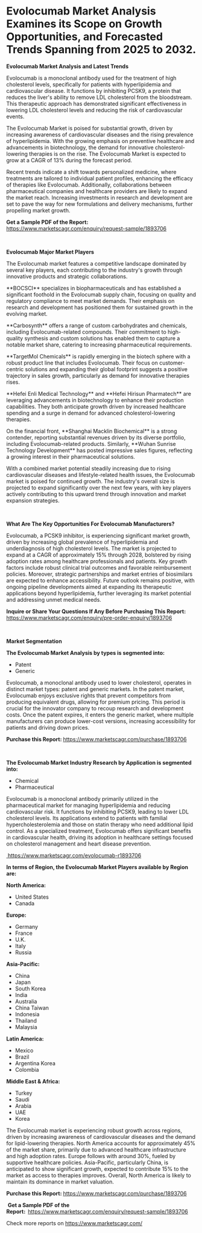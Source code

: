 <p><h1>Evolocumab Market Analysis Examines its Scope on Growth Opportunities, and Forecasted Trends Spanning from 2025 to 2032.</h1></p><p><strong>Evolocumab Market Analysis and Latest Trends</strong></p>
<p><p>Evolocumab is a monoclonal antibody used for the treatment of high cholesterol levels, specifically for patients with hyperlipidemia and cardiovascular disease. It functions by inhibiting PCSK9, a protein that reduces the liver's ability to remove LDL cholesterol from the bloodstream. This therapeutic approach has demonstrated significant effectiveness in lowering LDL cholesterol levels and reducing the risk of cardiovascular events.</p><p>The Evolocumab Market is poised for substantial growth, driven by increasing awareness of cardiovascular diseases and the rising prevalence of hyperlipidemia. With the growing emphasis on preventive healthcare and advancements in biotechnology, the demand for innovative cholesterol-lowering therapies is on the rise. The Evolocumab Market is expected to grow at a CAGR of 13% during the forecast period. </p><p>Recent trends indicate a shift towards personalized medicine, where treatments are tailored to individual patient profiles, enhancing the efficacy of therapies like Evolocumab. Additionally, collaborations between pharmaceutical companies and healthcare providers are likely to expand the market reach. Increasing investments in research and development are set to pave the way for new formulations and delivery mechanisms, further propelling market growth.</p></p>
<p><strong>Get a Sample PDF of the Report:&nbsp;</strong> <a href="https://www.marketscagr.com/enquiry/request-sample/1893706?utm_campaign=2990&utm_medium=2&utm_source=Github&utm_content=ia&utm_term=08032025&utm_id=evolocumab">https://www.marketscagr.com/enquiry/request-sample/1893706</a></p>
<p>&nbsp;</p>
<p><strong>Evolocumab Major Market Players</strong></p>
<p><p>The Evolocumab market features a competitive landscape dominated by several key players, each contributing to the industry's growth through innovative products and strategic collaborations. </p><p>**BOCSCI** specializes in biopharmaceuticals and has established a significant foothold in the Evolocumab supply chain, focusing on quality and regulatory compliance to meet market demands. Their emphasis on research and development has positioned them for sustained growth in the evolving market.</p><p>**Carbosynth** offers a range of custom carbohydrates and chemicals, including Evolocumab-related compounds. Their commitment to high-quality synthesis and custom solutions has enabled them to capture a notable market share, catering to increasing pharmaceutical requirements.</p><p>**TargetMol Chemicals** is rapidly emerging in the biotech sphere with a robust product line that includes Evolocumab. Their focus on customer-centric solutions and expanding their global footprint suggests a positive trajectory in sales growth, particularly as demand for innovative therapies rises.</p><p>**Hefei Enli Medical Technology** and **Hefei Hirisun Pharmatech** are leveraging advancements in biotechnology to enhance their production capabilities. They both anticipate growth driven by increased healthcare spending and a surge in demand for advanced cholesterol-lowering therapies.</p><p>On the financial front, **Shanghai Macklin Biochemical** is a strong contender, reporting substantial revenues driven by its diverse portfolio, including Evolocumab-related products. Similarly, **Wuhan Sunrise Technology Development** has posted impressive sales figures, reflecting a growing interest in their pharmaceutical solutions.</p><p>With a combined market potential steadily increasing due to rising cardiovascular diseases and lifestyle-related health issues, the Evolocumab market is poised for continued growth. The industry's overall size is projected to expand significantly over the next few years, with key players actively contributing to this upward trend through innovation and market expansion strategies.</p></p>
<p>&nbsp;</p>
<p><strong>What Are The Key Opportunities For Evolocumab Manufacturers?</strong></p>
<p><p>Evolocumab, a PCSK9 inhibitor, is experiencing significant market growth, driven by increasing global prevalence of hyperlipidemia and underdiagnosis of high cholesterol levels. The market is projected to expand at a CAGR of approximately 15% through 2028, bolstered by rising adoption rates among healthcare professionals and patients. Key growth factors include robust clinical trial outcomes and favorable reimbursement policies. Moreover, strategic partnerships and market entries of biosimilars are expected to enhance accessibility. Future outlook remains positive, with ongoing pipeline developments aimed at expanding its therapeutic applications beyond hyperlipidemia, further leveraging its market potential and addressing unmet medical needs.</p></p>
<p><strong>Inquire or Share Your Questions If Any Before Purchasing This Report:</strong> <a href="https://www.marketscagr.com/enquiry/pre-order-enquiry/1893706?utm_campaign=2990&utm_medium=2&utm_source=Github&utm_content=ia&utm_term=08032025&utm_id=evolocumab">https://www.marketscagr.com/enquiry/pre-order-enquiry/1893706</a></p>
<p>&nbsp;</p>
<p><strong>Market Segmentation</strong></p>
<p><strong>The Evolocumab Market Analysis by types is segmented into:</strong></p>
<p><ul><li>Patent</li><li>Generic</li></ul></p>
<p><p>Evolocumab, a monoclonal antibody used to lower cholesterol, operates in distinct market types: patent and generic markets. In the patent market, Evolocumab enjoys exclusive rights that prevent competitors from producing equivalent drugs, allowing for premium pricing. This period is crucial for the innovator company to recoup research and development costs. Once the patent expires, it enters the generic market, where multiple manufacturers can produce lower-cost versions, increasing accessibility for patients and driving down prices.</p></p>
<p><strong>Purchase this Report:&nbsp;</strong><a href="https://www.marketscagr.com/purchase/1893706?utm_campaign=2990&utm_medium=2&utm_source=Github&utm_content=ia&utm_term=08032025&utm_id=evolocumab">https://www.marketscagr.com/purchase/1893706</a></p>
<p>&nbsp;</p>
<p><strong>The Evolocumab Market Industry Research by Application is segmented into:</strong></p>
<p><ul><li>Chemical</li><li>Pharmaceutical</li></ul></p>
<p><p>Evolocumab is a monoclonal antibody primarily utilized in the pharmaceutical market for managing hyperlipidemia and reducing cardiovascular risk. It functions by inhibiting PCSK9, leading to lower LDL cholesterol levels. Its applications extend to patients with familial hypercholesterolemia and those on statin therapy who need additional lipid control. As a specialized treatment, Evolocumab offers significant benefits in cardiovascular health, driving its adoption in healthcare settings focused on cholesterol management and heart disease prevention.</p></p>
<p><a href="https://www.marketscagr.com/evolocumab-r1893706?utm_campaign=2990&utm_medium=2&utm_source=Github&utm_content=ia&utm_term=08032025&utm_id=evolocumab">&nbsp;https://www.marketscagr.com/evolocumab-r1893706</a></p>
<p><strong>In terms of Region, the Evolocumab Market Players available by Region are:</strong></p>
<p>
    <p> <strong> North America: </strong>
        <ul>
            <li>United States</li>
            <li>Canada</li>
        </ul>
        </p> 
    <p> <strong> Europe: </strong>
        <ul>
            <li>Germany</li>
            <li>France</li>
            <li>U.K.</li>
            <li>Italy</li>
            <li>Russia</li>
        </ul>
        </p> 
    <p> <strong> Asia-Pacific: </strong>
        <ul>
            <li>China</li>
            <li>Japan</li>
            <li>South Korea</li>
            <li>India</li>
            <li>Australia</li>
            <li>China Taiwan</li>
            <li>Indonesia</li>
            <li>Thailand</li>
            <li>Malaysia</li>
        </ul>
        </p> 
    <p> <strong> Latin America: </strong>
        <ul>
            <li>Mexico</li>
            <li>Brazil</li>
            <li>Argentina Korea</li>
            <li>Colombia</li>
        </ul>
        </p> 
    <p> <strong> Middle East & Africa: </strong>
        <ul>
            <li>Turkey</li>
            <li>Saudi</li>
            <li>Arabia</li>
            <li>UAE</li>
            <li>Korea</li>
        </ul>
    </p>
    </p>
<p><p>The Evolocumab market is experiencing robust growth across regions, driven by increasing awareness of cardiovascular diseases and the demand for lipid-lowering therapies. North America accounts for approximately 45% of the market share, primarily due to advanced healthcare infrastructure and high adoption rates. Europe follows with around 30%, fueled by supportive healthcare policies. Asia-Pacific, particularly China, is anticipated to show significant growth, expected to contribute 15% to the market as access to therapies improves. Overall, North America is likely to maintain its dominance in market valuation.</p></p>
<p><strong>Purchase this Report: </strong><a href="https://www.marketscagr.com/purchase/1893706?utm_campaign=2990&utm_medium=2&utm_source=Github&utm_content=ia&utm_term=08032025&utm_id=evolocumab">https://www.marketscagr.com/purchase/1893706</a></p>
<p>&nbsp;<strong>Get a Sample PDF of the Report:&nbsp;&nbsp;</strong><a href="https://www.marketscagr.com/enquiry/request-sample/1893706?utm_campaign=2990&utm_medium=2&utm_source=Github&utm_content=ia&utm_term=08032025&utm_id=evolocumab">https://www.marketscagr.com/enquiry/request-sample/1893706</a></p>
<p><strong></strong></p>
<p>Check more reports on <a href="https://www.marketscagr.com/?utm_campaign=2990&utm_medium=2&utm_source=Github&utm_content=ia&utm_term=08032025&utm_id=evolocumab">https://www.marketscagr.com/</a></p>